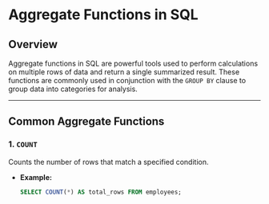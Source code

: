 # Aggregate Functions in SQL

## Overview

Aggregate functions in SQL are powerful tools used to perform calculations on multiple rows of data and return a single summarized result. These functions are commonly used in conjunction with the `GROUP BY` clause to group data into categories for analysis.

---

## Common Aggregate Functions

### 1. **`COUNT`**
Counts the number of rows that match a specified condition.

- **Example:**
  ```sql
  SELECT COUNT(*) AS total_rows FROM employees;

